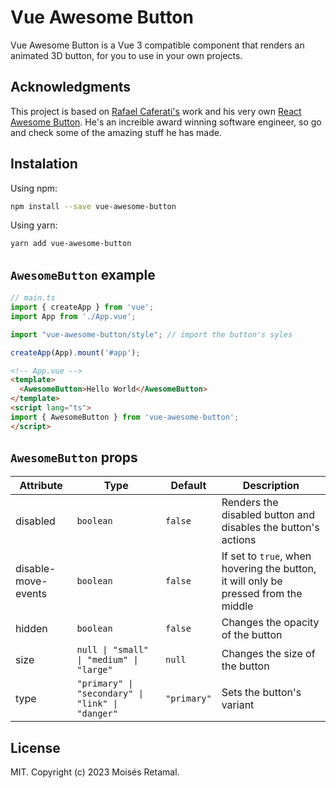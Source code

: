 # Vue Awesome Button

Vue Awesome Button is a Vue 3 compatible component that renders an animated 3D button, for you to use in your own projects.

## Acknowledgments

This project is based on [Rafael Caferati's](https://github.com/rcaferati) work and his very own [React Awesome Button](https://github.com/rcaferati/react-awesome-button). He's an increible award winning software engineer, so go and check some of the amazing stuff he has made.

## Instalation

Using npm:
```bash
npm install --save vue-awesome-button
```

Using yarn:
```bash
yarn add vue-awesome-button
```

## `AwesomeButton` example
```typescript
// main.ts
import { createApp } from 'vue';
import App from './App.vue';

import "vue-awesome-button/style"; // import the button's syles

createApp(App).mount('#app');
```

```html
<!-- App.vue -->
<template>
  <AwesomeButton>Hello World</AwesomeButton>
</template>
<script lang="ts">
import { AwesomeButton } from 'vue-awesome-button';
</script>   
```
## `AwesomeButton` props

| Attribute           | Type                                                      | Default     | Description                                                                         |
|---------------------|-----------------------------------------------------------|-------------|-------------------------------------------------------------------------------------|
| disabled            | `boolean`                                                 | `false`     | Renders the disabled button and disables the button's actions                       |
| disable-move-events | `boolean`                                                 | `false`     | If set to `true`, when hovering the button, it will only be pressed from the middle |
| hidden              | `boolean`                                                 | `false`     | Changes the opacity of the button                                                   |
| size                | `null \| "small" \| "medium" \| "large"`                  | `null`      | Changes the size of the button                                                      |
| type                | `"primary" \| "secondary" \| "link" \| "danger"` | `"primary"` | Sets the button's variant                                                           |

## License

MIT. Copyright (c) 2023 Moisés Retamal.
